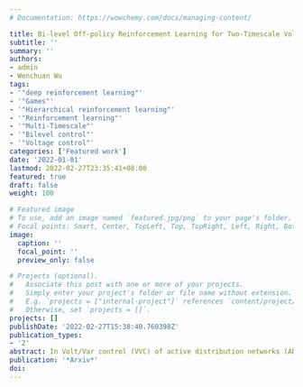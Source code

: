 ```yaml
---
# Documentation: https://wowchemy.com/docs/managing-content/

title: Bi-level Off-policy Reinforcement Learning for Two-Timescale Volt/VAR Control in Active Distribution Networks
subtitle: ''
summary: ''
authors:
- admin
- Wenchuan Wu
tags:
- '"deep reinforcement learning"'
- '"Games"'
- '"Hierarchical reinforcement learning"'
- '"Reinforcement learning"'
- '"Multi-Timescale"'
- '"Bilevel control"'
- '"Voltage control"'
categories: ['Featured work']
date: '2022-01-01'
lastmod: 2022-02-27T23:35:41+08:00
featured: true
draft: false
weight: 100

# Featured image
# To use, add an image named `featured.jpg/png` to your page's folder.
# Focal points: Smart, Center, TopLeft, Top, TopRight, Left, Right, BottomLeft, Bottom, BottomRight.
image:
  caption: ''
  focal_point: ''
  preview_only: false

# Projects (optional).
#   Associate this post with one or more of your projects.
#   Simply enter your project's folder or file name without extension.
#   E.g. `projects = ["internal-project"]` references `content/project/deep-learning/index.md`.
#   Otherwise, set `projects = []`.
projects: []
publishDate: '2022-02-27T15:38:40.760398Z'
publication_types:
- '2'
abstract: In Volt/Var control (VVC) of active distribution networks (ADNs), both slow timescale discrete devices (STDDs, e.g. on-load tap changers) and fast timescale continuous devices (FTCDs, e.g. distributed generators) are involved and should be coordinated in time sequence. Traditional two-timescale VVC optimizes STDDs and FTCDs based on accurate system models, but sometimes is impractical because of its unaffordable modeling effort. In this paper, a novel bi-level off-policy reinforcement learning (RL) method is proposed to solve this in a model- free manner. A Bi-level Markov decision process (BMDP) is defined and separate agents are set up for the slow and fast timescale sub-problems. For the fast timescale sub-problem, we adopt an off-policy RL method with high sample efficiency. For the slow one, we develop an off-policy multi-discrete soft actor- critic (MDSAC) algorithm to address the curse of dimensionality with various STDDs. To mitigate the non-stationary issue in the two agents’ training, we propose a multi-timescale off- policy correction (MTOPC) method by adopting the importance sampling technique. Comprehensive numerical studies not only demonstrate the proposed method can achieve stable and sat- isfactory optimization of both STDDs and FTCDs without any model information, but also support that the proposed method outperforms existing VVC methods involving both STDDs and FTCDs.
publication: '*Arxiv*'
doi: 
---
```

